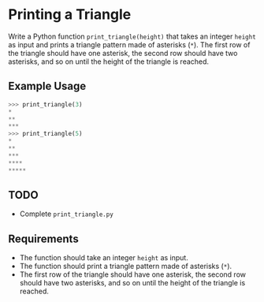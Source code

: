 # Printing a Triangle

Write a Python function `print_triangle(height)` that takes an integer `height` as input and prints a triangle pattern made of asterisks (`*`). The first row of the triangle should have one asterisk, the second row should have two asterisks, and so on until the height of the triangle is reached.

## Example Usage

```python
>>> print_triangle(3)
*
**
***
>>> print_triangle(5)
*
**
***
****
*****
```

## TODO

- Complete `print_triangle.py`

## Requirements

- The function should take an integer `height` as input.
- The function should print a triangle pattern made of asterisks (`*`).
- The first row of the triangle should have one asterisk, the second row should have two asterisks, and so on until the height of the triangle is reached.

